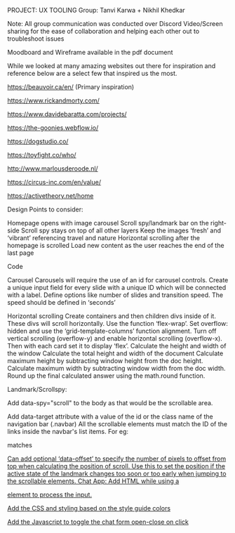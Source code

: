 
PROJECT: UX TOOLING
Group: Tanvi Karwa + Nikhil Khedkar

Note: All group communication was conducted over Discord Video/Screen sharing for the ease of collaboration and helping each other out to troubleshoot issues

Moodboard and Wireframe available in the pdf document

While we looked at many amazing websites out there for inspiration and reference below are a select few that inspired us the most.

https://beauvoir.ca/en/ (Primary inspiration)

https://www.rickandmorty.com/

https://www.davidebaratta.com/projects/

https://the-goonies.webflow.io/ 

https://dogstudio.co/

https://toyfight.co/who/

http://www.marlousderoode.nl/

https://circus-inc.com/en/value/

https://activetheory.net/home




Design Points to consider:

Homepage opens with image carousel
Scroll spy/landmark bar on the right-side
Scroll spy stays on top of all other layers
Keep the images ‘fresh’ and ‘vibrant’ referencing travel and nature
Horizontal scrolling after the homepage is scrolled
Load new content as the user reaches the end of the last page



Code	

Carousel
Carousels will require the use of an id for carousel controls.
Create a unique input field for every slide with a unique ID which will be connected with a label.
Define options like number of slides and transition speed. The speed should be defined in ‘seconds’


Horizontal scrolling
Create containers and then children divs inside of it. These divs will scroll horizontally.
Use the function ‘flex-wrap’. Set overflow: hidden and use the ‘grid-template-columns’ function alignment.
 Turn off vertical scrolling (overflow-y) and enable horizontal scrolling (overflow-x). Then with each card set it to display ‘flex’.
Calculate the height  and width of the window
Calculate the total height and width of the document
Calculate maximum height by subtracting window height from the doc height.
Calculate maximum width by subtracting window width from the doc width.
Round up the final calculated answer using the math.round function.



Landmark/Scrollspy: 

Add data-spy="scroll" to the body as that would be the scrollable area.


Add data-target attribute with a value of the id or the class name of the navigation bar (.navbar)
All the scrollable elements must match the ID of the links inside the navbar's list items. For eg: <div id="section1"> matches <a href="#section1">

Can add optional ‘data-offset’ to specify the number of pixels to offset from top when calculating the position of scroll. Use this to set the position if the active state of the landmark changes too soon or too early when jumping to the scrollable elements.
Chat App:
Add HTML while using a <form> element to process the input.

Add the CSS and styling based on the style guide colors

Add the Javascript to toggle the chat form open-close on click







